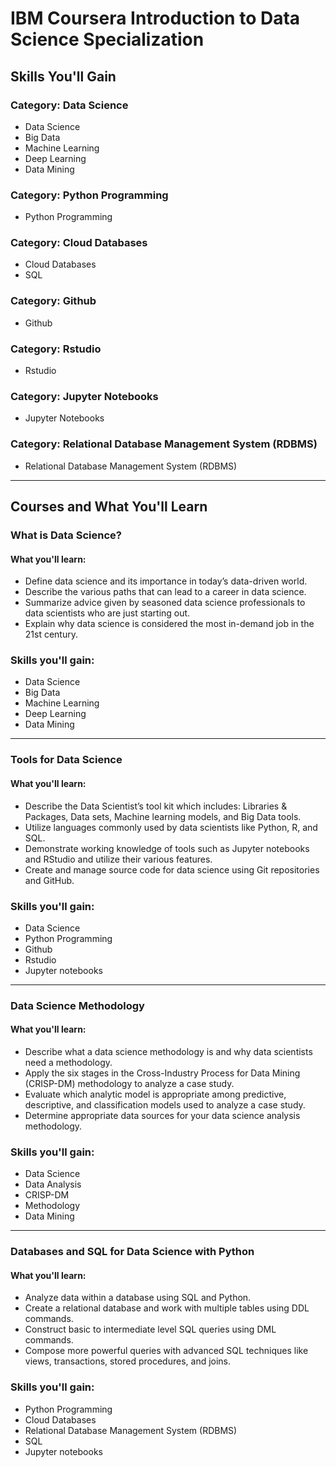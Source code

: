 # IBM Coursera Introduction to Data Science Specialization

## Skills You'll Gain
### Category: Data Science
- Data Science
- Big Data
- Machine Learning
- Deep Learning
- Data Mining

### Category: Python Programming
- Python Programming

### Category: Cloud Databases
- Cloud Databases
- SQL

### Category: Github
- Github

### Category: Rstudio
- Rstudio

### Category: Jupyter Notebooks
- Jupyter Notebooks

### Category: Relational Database Management System (RDBMS)
- Relational Database Management System (RDBMS)

---

## Courses and What You'll Learn

### What is Data Science?

#### What you'll learn:
- Define data science and its importance in today’s data-driven world.
- Describe the various paths that can lead to a career in data science.
- Summarize advice given by seasoned data science professionals to data scientists who are just starting out.
- Explain why data science is considered the most in-demand job in the 21st century.

### Skills you'll gain:
- Data Science
- Big Data
- Machine Learning
- Deep Learning
- Data Mining

---

### Tools for Data Science

#### What you'll learn:
- Describe the Data Scientist’s tool kit which includes: Libraries & Packages, Data sets, Machine learning models, and Big Data tools.
- Utilize languages commonly used by data scientists like Python, R, and SQL.
- Demonstrate working knowledge of tools such as Jupyter notebooks and RStudio and utilize their various features.
- Create and manage source code for data science using Git repositories and GitHub.

### Skills you'll gain:
- Data Science
- Python Programming
- Github
- Rstudio
- Jupyter notebooks

---

### Data Science Methodology

#### What you'll learn:
- Describe what a data science methodology is and why data scientists need a methodology.
- Apply the six stages in the Cross-Industry Process for Data Mining (CRISP-DM) methodology to analyze a case study.
- Evaluate which analytic model is appropriate among predictive, descriptive, and classification models used to analyze a case study.
- Determine appropriate data sources for your data science analysis methodology.

### Skills you'll gain:
- Data Science
- Data Analysis
- CRISP-DM
- Methodology
- Data Mining

---

### Databases and SQL for Data Science with Python

#### What you'll learn:
- Analyze data within a database using SQL and Python.
- Create a relational database and work with multiple tables using DDL commands.
- Construct basic to intermediate level SQL queries using DML commands.
- Compose more powerful queries with advanced SQL techniques like views, transactions, stored procedures, and joins.

### Skills you'll gain:
- Python Programming
- Cloud Databases
- Relational Database Management System (RDBMS)
- SQL
- Jupyter notebooks
